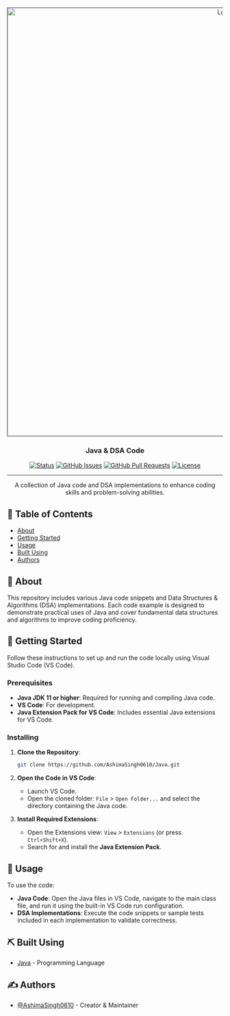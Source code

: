 <p align="center">
  <a href="" rel="noopener">
    <img width=1000px height=1000px src="https://i.pinimg.com/474x/52/6b/cf/526bcf8e45c162dc18d72fcbc17864c3.jpg" alt="Logo">
  </a>
</p>

<h3 align="center">Java & DSA Code</h3>

<div align="center">

[![Status](https://img.shields.io/badge/status-active-success.svg)]()
[![GitHub Issues](https://img.shields.io/github/issues/AshimaSingh0610/Java.svg)](https://github.com/AshimaSingh0610/Java/issues)
[![GitHub Pull Requests](https://img.shields.io/github/issues-pr/AshimaSingh0610/Java.svg)](https://github.com/AshimaSingh0610/Java/pulls)
[![License](https://img.shields.io/badge/license-MIT-blue.svg)](/LICENSE)

</div>

---

<p align="center">A collection of Java code and DSA implementations to enhance coding skills and problem-solving abilities.</p>

## 📝 Table of Contents

- [About](#about)
- [Getting Started](#getting_started)
- [Usage](#usage)
- [Built Using](#built_using)
- [Authors](#authors)

## 🧐 About <a name="about"></a>

This repository includes various Java code snippets and Data Structures & Algorithms (DSA) implementations. Each code example is designed to demonstrate practical uses of Java and cover fundamental data structures and algorithms to improve coding proficiency.

## 🏁 Getting Started <a name="getting_started"></a>

Follow these instructions to set up and run the code locally using Visual Studio Code (VS Code).

### Prerequisites

- **Java JDK 11 or higher**: Required for running and compiling Java code.
- **VS Code**: For development.
- **Java Extension Pack for VS Code**: Includes essential Java extensions for VS Code.

### Installing

1. **Clone the Repository**:
    ```bash
    git clone https://github.com/AshimaSingh0610/Java.git
    ```

2. **Open the Code in VS Code**:
    - Launch VS Code.
    - Open the cloned folder: `File` > `Open Folder...` and select the directory containing the Java code.

3. **Install Required Extensions**:
    - Open the Extensions view: `View` > `Extensions` (or press `Ctrl+Shift+X`).
    - Search for and install the **Java Extension Pack**.

## 🎈 Usage <a name="usage"></a>

To use the code:
- **Java Code**: Open the Java files in VS Code, navigate to the main class file, and run it using the built-in VS Code run configuration.
- **DSA Implementations**: Execute the code snippets or sample tests included in each implementation to validate correctness.

## ⛏️ Built Using <a name="built_using"></a>

- [Java](https://www.oracle.com/java/) - Programming Language

## ✍️ Authors <a name="authors"></a>

- [@AshimaSingh0610](https://github.com/AshimaSingh0610) - Creator & Maintainer
